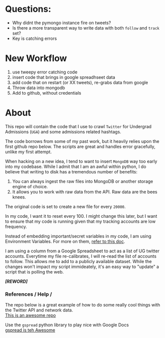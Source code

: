 # Questions:
- Why didnt the pymongo instance fire on tweets?
- Is there a more transparent way to write data with both `follow` and `track` set?
- Key is catching errors

# New Workflow

1.  use tweepy error catching code
2.  insert code that brings in google spreadhseet data
3.  add code that on restart (or XX tweets), re-grabs data from google
4.  Throw data into mongodb
5.  Add to github, without credentials

#  About


This repo will contain the code that I use to crawl `Twitter` for Undergrad Admissions  (`UGA`) and some admissions related hashtags.

The code borrows from some of my past work, but it heavily relies upon the first github repo below.  The scripts are great and handles error gracefully, unlike my first attempt.  

When hacking on a new idea, I tend to want to insert `MongoDB`  way too early into my codebase.  While I admit that I am an awful within python, I do believe that writing to disk has a tremendous number of benefits:

1.  You can always ingest the raw files into MongoDB or another storage engine of choice.
2.  It allows you to work with raw data from the API.  Raw data are the bees knees.  

The original code is set to create a new file for every `20000`.  

In my code, I want it to reset every 100.  I might change this later, but I want to ensure that my code is running given that my tracking accounts are low frequency.


Instead of embedding important/secret variables in my code, I am using Environment Variables.  For more on them, [refer to this doc](https://help.ubuntu.com/community/EnvironmentVariables).



I am using a column from a Google Spreadsheet to act as a list of UG twitter accounts.  Everytime my file re-calibrates, I will re-read the list of accounts to follow.  This allows me to add to a publicly available dataset.  While the changes won't impact my script immideately, it's an easy way to "update" a script that is polling the web. 

___[REWORD]___








### References / Help / 

The repo below is a great example of how to do some really cool things with the Twitter API and network data.  
[This is an awesome repo](https://github.com/alexhanna/hse-twitter)

Use the `gspread` python library to play nice with Google Docs  
[gspread is teh Awesome](https://github.com/burnash/gspread)






